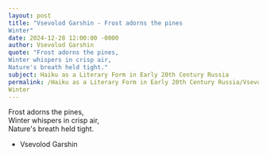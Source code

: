 ```yaml
---
layout: post
title: "Vsevolod Garshin - Frost adorns the pines  
Winter"
date: 2024-12-28 12:00:00 -0000
author: Vsevolod Garshin
quote: "Frost adorns the pines,  
Winter whispers in crisp air,  
Nature's breath held tight."
subject: Haiku as a Literary Form in Early 20th Century Russia
permalink: /Haiku as a Literary Form in Early 20th Century Russia/Vsevolod Garshin/Vsevolod Garshin - Frost adorns the pines  
Winter
---
```


Frost adorns the pines,  
Winter whispers in crisp air,  
Nature's breath held tight.

- Vsevolod Garshin
